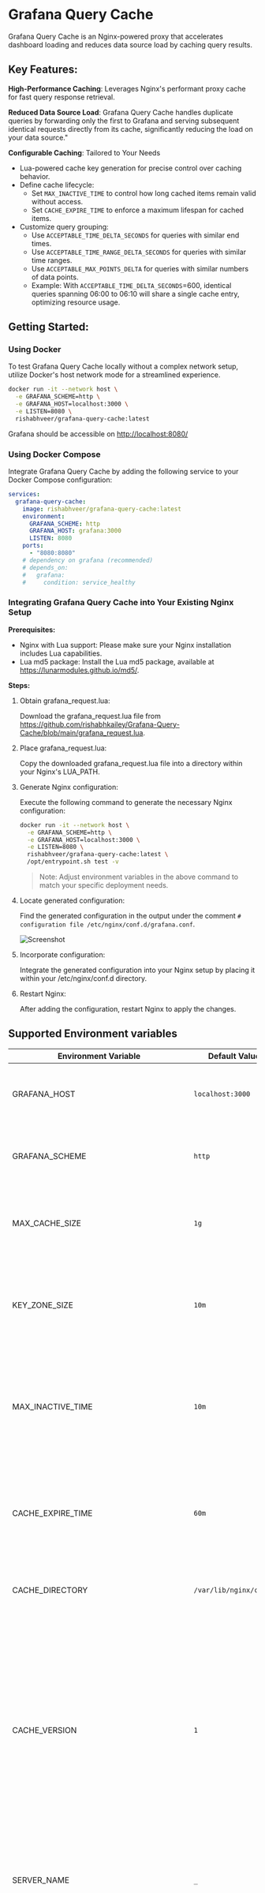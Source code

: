 # Grafana Query Cache

Grafana Query Cache is an Nginx-powered proxy that accelerates dashboard loading and reduces data source load by caching query results.

## Key Features:

**High-Performance Caching**: Leverages Nginx's performant proxy cache for fast query response retrieval.


**Reduced Data Source Load**: Grafana Query Cache handles duplicate queries by forwarding only the first to Grafana and serving subsequent identical requests directly from its cache, significantly reducing the load on your data source."

**Configurable Caching**: Tailored to Your Needs

* Lua-powered cache key generation for precise control over caching behavior.
* Define cache lifecycle:
  * Set `MAX_INACTIVE_TIME` to control how long cached items remain valid without access.
  * Set `CACHE_EXPIRE_TIME` to enforce a maximum lifespan for cached items.
* Customize query grouping:
  * Use `ACCEPTABLE_TIME_DELTA_SECONDS` for queries with similar end times.
  * Use `ACCEPTABLE_TIME_RANGE_DELTA_SECONDS` for queries with similar time ranges.
  * Use `ACCEPTABLE_MAX_POINTS_DELTA` for queries with similar numbers of data points.
  * Example: With `ACCEPTABLE_TIME_DELTA_SECONDS`=600, identical queries spanning 06:00 to 06:10 will share a single cache entry, optimizing resource usage.

## Getting Started:


### Using Docker
To test Grafana Query Cache locally without a complex network setup, utilize Docker's host network mode for a streamlined experience.
```bash
docker run -it --network host \
  -e GRAFANA_SCHEME=http \
  -e GRAFANA_HOST=localhost:3000 \
  -e LISTEN=8080 \
  rishabhveer/grafana-query-cache:latest
```
Grafana should be accessible on [http://localhost:8080/](http://localhost:8080/)



### Using Docker Compose
Integrate Grafana Query Cache by adding the following service to your Docker Compose configuration: 
```yaml
services:
  grafana-query-cache:
    image: rishabhveer/grafana-query-cache:latest
    environment: 
      GRAFANA_SCHEME: http
      GRAFANA_HOST: grafana:3000
      LISTEN: 8080
    ports:
      - "8080:8080"
    # dependency on grafana (recommended)
    # depends_on:
    #   grafana:
    #     condition: service_healthy
```

### Integrating Grafana Query Cache into Your Existing Nginx Setup

**Prerequisites:**
* Nginx with Lua support: Please make sure your Nginx installation includes Lua capabilities.
* Lua md5 package: Install the Lua md5 package, available at https://lunarmodules.github.io/md5/.

**Steps:**
1. Obtain grafana_request.lua:

    Download the grafana_request.lua file from https://github.com/rishabhkailey/Grafana-Query-Cache/blob/main/grafana_request.lua.
2. Place grafana_request.lua:

    Copy the downloaded grafana_request.lua file into a directory within your Nginx's LUA_PATH.
3. Generate Nginx configuration:
    
    Execute the following command to generate the necessary Nginx configuration:
    ```bash
    docker run -it --network host \
      -e GRAFANA_SCHEME=http \
      -e GRAFANA_HOST=localhost:3000 \
      -e LISTEN=8080 \
      rishabhveer/grafana-query-cache:latest \
      /opt/entrypoint.sh test -v
    ```
    > Note: Adjust environment variables in the above command to match your specific deployment needs.

4. Locate generated configuration:

    Find the generated configuration in the output under the comment `# configuration file /etc/nginx/conf.d/grafana.conf`.

    ![Screenshot](docs/images/generate-nginx-config.webp)

5. Incorporate configuration:

    Integrate the generated configuration into your Nginx setup by placing it within your /etc/nginx/conf.d directory.
6. Restart Nginx:

    After adding the configuration, restart Nginx to apply the changes.


## Supported Environment variables
| Environment Variable | Default Value | Description |
| -- | -- | -- |
| GRAFANA_HOST   | `localhost:3000`   |  Specifies the hostname and port of the upstream Grafana instance to connect to.  |
| GRAFANA_SCHEME | `http` | Sets the communication protocol (HTTP or HTTPS) for interacting with Grafana. |
| MAX_CACHE_SIZE | `1g` | Determines the maximum size of the cache storage, limiting the amount of data that can be cached.  |
| KEY_ZONE_SIZE | `10m` | Allocates the amount of shared memory used to store cache keys and metadata, managing cache organization and retrieval efficiency. |
| MAX_INACTIVE_TIME | `10m` | Configures the cache eviction policy, removing cached items that haven't been accessed within the specified time, even if they haven't expired based on their freshness. |
| CACHE_EXPIRE_TIME | `60m` | Sets the time duration after which cached items will automatically be considered expired and refreshed, ensuring data stays up-to-date. |
| CACHE_DIRECTORY | `/var/lib/nginx/cache` | Designates the file system directory where cached data will be stored. |
| CACHE_VERSION | `1` | Serves as a mechanism for cache invalidation. Updating this variable marks previously cached items as obsolete, prompting the retrieval of fresh data upon subsequent requests. However, the physical removal of old cached items occurs based on `MAX_INACTIVE_TIME` or `MAX_CACHE_SIZE` settings, ensuring efficient cache management. |
| SERVER_NAME          |  `_`               | Specifies the hostname or domain name that the server. this will be used in the nginx server directive.                           |
| LISTEN               | `80`                            | Sets the port number on which the server will listen for incoming connections. for ssl set it to `443 ssl`. this will be used by the nginx listen directive.                                        |
| SSL                  | `off`                           | Enables or disables SSL/TLS encryption for secure communication. Valid values are "on" or "off".                      |
| SSL_CERTIFICATE      | ""             | Path to the SSL/TLS certificate file, required when SSL is enabled.                                                   |
| SSL_CERTIFICATE_KEY  | ""             | Path to the SSL/TLS private key file, paired with the certificate for encryption.                                     |
| SSL_PROTOCOLS        | `TLSv1 TLSv1.1 TLSv1.2 TLSv1.3` | list of SSL/TLS protocols to support. Adjust based on security requirements and client compatibility. |
| SSL_CIPHERS          | `HIGH:!aNULL:!MD5`              | Specifies the allowed cipher suites for SSL/TLS connections, prioritizing strong ciphers and excluding weak ones.     |
| SSL_PASSWORD_FILE    | ""             | Path to a file containing the passphrase for an encrypted private key, required if the key is encrypted.              |
| CLIENT_MAX_BODY_SIZE | `5m`              | Sets the maximum allowed size of client request bodies, preventing excessive resource consumption.                    |
| DEBUG_IP_CADR | `127.0.0.1/32`              | Controls IPs receiving debug headers (X-Cache-Status, X-Cache-Key, X-Cache-Access-Denied). Set to 127.0.0.1/32 for local or 0.0.0.0/0 for all IPs. |
| MIN_REQUEST_COUNT | `2` | Defines the minimum request threshold for caching individual requests. Requests must exceed this threshold to become eligible for caching. Controls cache efficiency and prevents premature caching of infrequently accessed content. |
| ACCEPTABLE_TIME_DELTA_SECONDS | `1799` | Determines the size of time-based buckets for caching. Requests within the same bucket (up to 1799 seconds apart) will share a cache key and value. |
| ACCEPTABLE_TIME_RANGE_DELTA_SECONDS | `599` | Determines the size of time range-based buckets for caching. Requests with overlapping time ranges within the bucket (up to 599 seconds apart) will share a cache key and value. | 
| ACCEPTABLE_MAX_POINTS_DELTA | `259` | Determines the size of data points-based buckets for caching. Requests with data point differences within the bucket (up to 259 points apart) will share a cache key and value. |


## Key Considerations 
* User Access Verification: To ensure data security, Grafana Query Cache always verifies user access permissions with Grafana for each query request, even when serving from the cache. 
* Time Range Variability:
  * Be mindful of Grafana's potential time range variations of ±1 second.
  * To prevent cache misses due to this behavior, choose values for `ACCEPTABLE_TIME_RANGE_DELTA_SECONDS` that don't evenly divide common time ranges used in your Grafana dashboards. For instance, consider using 599 instead of 600.
  * This ensures consistent cache keys for queries with slightly differing time ranges, maximizing cache efficiency.

## Ideal Scenarios for Caching:

* **Relatively Static Data**: Maximize cache efficiency by using it for data sources that don't experience frequent updates.
* **High User Volume**: Effectively handle large numbers of concurrent users with the cache, reducing the load on your data source.
* **Resource-Intensive Queries**: Optimize performance for expensive or time-consuming queries by caching their results.

## When to Avoid Caching:

* **Highly Dynamic Data**: For data sources with frequent updates or real-time monitoring needs, caching might lead to outdated information and is generally not recommended.




## Supported Data Sources
Ideally, Grafana Query Cache should support any data source that utilizes [Grafana's Data Source Query API](https://grafana.com/docs/grafana/latest/developers/http_api/data_source/#query-a-data-source).

### Tested and Verified Data Sources:
* Prometheus
* Timescale/Postgres

